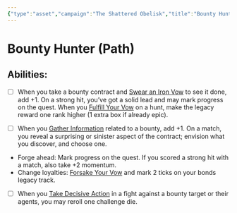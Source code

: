 ```yaml
---
{"type":"asset","campaign":"The Shattered Obelisk","title":"Bounty Hunter","dg-publish":true,"permalink":"/campaigns/the-shattered-obelisk/assets/wraith-bounty-hunter/","dgPassFrontmatter":true,"noteIcon":""}
---
```



# Bounty Hunter (Path)

## Abilities:
- [ ] When you take a bounty contract and [Swear an Iron Vow](Moves/quest/swear_an_iron_vow) to see it done, add +1. On a strong hit, you’ve got a solid lead and may mark progress on the quest. When you [Fulfill Your Vow](Moves/quest/fulfill_your_vow) on a hunt, make the legacy reward one rank higher (1 extra box if already epic).

- [ ] When you [Gather Information](Moves/adventure/gather_information) related to a bounty, add +1. On a match, you reveal a surprising or sinister aspect of the contract; envision what you discover, and choose one.

 * Forge ahead: Mark progress on the quest. If you scored a strong hit with a match, also take +2 momentum.
 * Change loyalties: [Forsake Your Vow](Moves/quest/forsake_your_vow) and mark 2 ticks on your bonds legacy track.

- [ ] When you [Take Decisive Action](Moves/combat/take_decisive_action) in a fight against a bounty target or their agents, you may reroll one challenge die.

